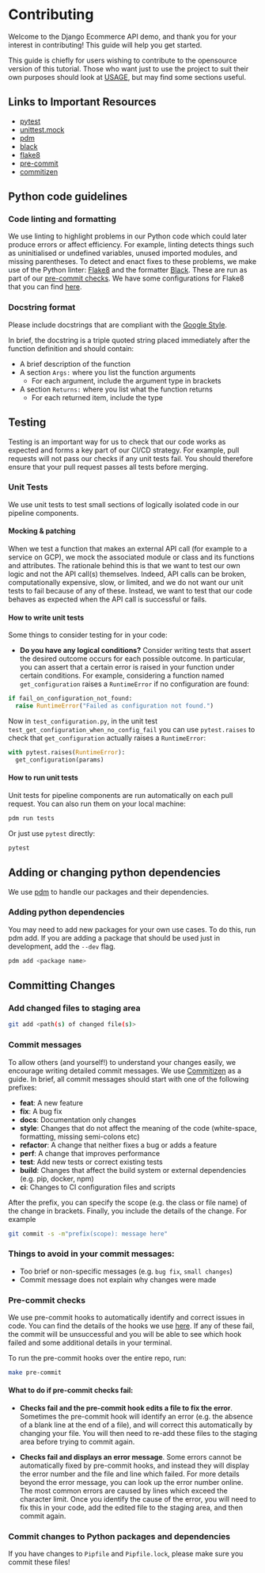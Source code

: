 # Contributing

Welcome to the Django Ecommerce API demo, and thank you for your interest in contributing! This guide will help you get started.

This guide is chiefly for users wishing to contribute to the opensource version of this tutorial. Those who want just to use the project to suit their own purposes should look at [USAGE](USAGE.md), but may find some sections useful.

## Links to Important Resources

- [pytest](https://docs.pytest.org)
- [unittest.mock](https://docs.python.org/3/library/unittest.mock.html)
- [pdm](https://pdm.fming.dev)
- [black](https://black.readthedocs.io/en/stable/)
- [flake8](https://flake8.pycqa.org/en/latest/)
- [pre-commit](https://pre-commit.com)
- [commitizen](https://commitizen-tools.github.io/commitizen/)

## Python code guidelines

### Code linting and formatting

We use linting to highlight problems in our Python code which could later produce errors or affect efficiency. For example, linting detects things such as uninitialised or undefined variables, unused imported modules, and missing parentheses. To detect and enact fixes to these problems, we make use of the Python linter: [Flake8](https://flake8.pycqa.org/en/latest/) and the formatter [Black](https://black.readthedocs.io/en/stable/). These are run as part of our [pre-commit checks](#Pre-commit-checks). We have some configurations for Flake8 that you can find [here](pyproject.toml).

### Docstring format

Please include docstrings that are compliant with the [Google Style](https://sphinxcontrib-napoleon.readthedocs.io/en/latest/example_google.html).

In brief, the docstring is a triple quoted string placed immediately after the function definition and should contain:

- A brief description of the function
- A section `Args:` where you list the function arguments
  - For each argument, include the argument type in brackets
- A section `Returns:` where you list what the function returns
  - For each returned item, include the type

## Testing

Testing is an important way for us to check that our code works as expected and forms a key part of our CI/CD strategy. For example, pull requests will not pass our checks if any unit tests fail. You should therefore ensure that your pull request passes all tests before merging.

### Unit Tests

We use unit tests to test small sections of logically isolated code in our pipeline components.

#### Mocking & patching

When we test a function that makes an external API call (for example to a service on GCP), we mock the associated module or class and its functions and attributes. The rationale behind this is that we want to test our own logic and not the API call(s) themselves. Indeed, API calls can be broken, computationally expensive, slow, or limited, and we do not want our unit tests to fail because of any of these. Instead, we want to test that our code behaves as expected when the API call is successful or fails.

#### How to write unit tests

Some things to consider testing for in your code:

- **Do you have any logical conditions?** Consider writing tests that assert the desired outcome occurs for each possible outcome. In particular, you can assert that a certain error is raised in your function under certain conditions. For example, considering a function named `get_configuration` raises a `RuntimeError` if no configuration are found:

```python
if fail_on_configuration_not_found:
  raise RuntimeError("Failed as configuration not found.")
```

Now in `test_configuration.py`, in the unit test `test_get_configuration_when_no_config_fail` you can use `pytest.raises` to check that `get_configuration` actually raises a `RuntimeError`:

``` python
with pytest.raises(RuntimeError):
  get_configuration(params)
```

#### How to run unit tests

Unit tests for pipeline components are run automatically on each pull request. You can also run them on your local machine:

```bash
pdm run tests
```

Or just use `pytest` directly:

```bash
pytest
```

## Adding or changing python dependencies

We use [pdm](https://pdm.fming.dev/) to handle our packages and their dependencies.

### Adding python dependencies

You may need to add new packages for your own use cases. To do this, run pdm add. If you are adding a package that should be used just in development, add the `--dev` flag.

```bash
pdm add <package name>
```

## Committing Changes

### Add changed files to staging area

```bash
git add <path(s) of changed file(s)>
```

### Commit messages

To allow others (and yourself!) to understand your changes easily, we encourage writing detailed commit messages. We use [Commitizen](https://commitizen-tools.github.io/commitizen/) as a guide. In brief, all commit messages should start with one of the following prefixes:

- **feat**: A new feature
- **fix**: A bug fix
- **docs**: Documentation only changes
- **style**: Changes that do not affect the meaning of the code (white-space, formatting, missing semi-colons etc)
- **refactor**: A change that neither fixes a bug or adds a feature
- **perf**: A change that improves performance
- **test**: Add new tests or correct existing tests
- **build**: Changes that affect the build system or external dependencies (e.g. pip, docker, npm)
- **ci**: Changes to CI configuration files and scripts

After the prefix, you can specify the scope (e.g. the class or file name) of the change in brackets. Finally, you include the details of the change. For example

```bash
git commit -s -m"prefix(scope): message here"
```

### Things to avoid in your commit messages:

- Too brief or non-specific messages (e.g. `bug fix`, `small changes`)
- Commit message does not explain why changes were made

### Pre-commit checks

We use pre-commit hooks to automatically identify and correct issues in code. You can find the details of the hooks we use [here](.pre-commit-config.yaml). If any of these fail, the commit will be unsuccessful and you will be able to see which hook failed and some additional details in your terminal.

To run the pre-commit hooks over the entire repo, run:

```bash
make pre-commit
```

#### What to do if pre-commit checks fail:

- **Checks fail and the pre-commit hook edits a file to fix the error**. Sometimes the pre-commit hook will identify an error (e.g. the absence of a blank line at the end of a file), and will correct this automatically by changing your file. You will then need to re-add these files to the staging area before trying to commit again.

- **Checks fail and displays an error message**. Some errors cannot be automatically fixed by pre-commit hooks, and instead they will display the error number and the file and line which failed. For more details beyond the error message, you can look up the error number online. The most common errors are caused by lines which exceed the character limit. Once you identify the cause of the error, you will need to fix this in your code, add the edited file to the staging area, and then commit again.

### Commit changes to Python packages and dependencies

If you have changes to `Pipfile` and `Pipfile.lock`, please make sure you commit these files!
